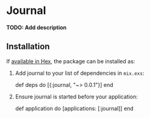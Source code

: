 # Journal

**TODO: Add description**

## Installation

If [available in Hex](https://hex.pm/docs/publish), the package can be installed as:

  1. Add journal to your list of dependencies in `mix.exs`:

        def deps do
          [{:journal, "~> 0.0.1"}]
        end

  2. Ensure journal is started before your application:

        def application do
          [applications: [:journal]]
        end
